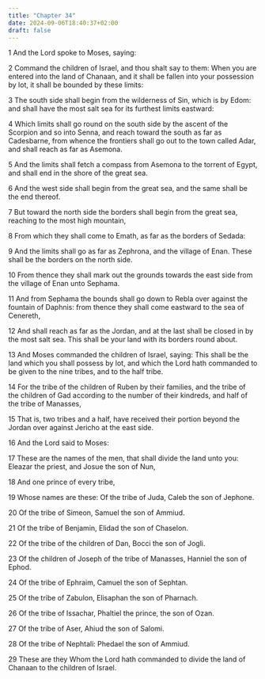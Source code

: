 ```yaml
---
title: "Chapter 34"
date: 2024-09-06T18:40:37+02:00
draft: false
---
```




1 And the Lord spoke to Moses, saying:

2 Command the children of Israel, and thou shalt say to them: When you are entered into the land of Chanaan, and it shall be fallen into your possession by lot, it shall be bounded by these limits:

3 The south side shall begin from the wilderness of Sin, which is by Edom: and shall have the most salt sea for its furthest limits eastward:

4 Which limits shall go round on the south side by the ascent of the Scorpion and so into Senna, and reach toward the south as far as Cadesbarne, from whence the frontiers shall go out to the town called Adar, and shall reach as far as Asemona.

5 And the limits shall fetch a compass from Asemona to the torrent of Egypt, and shall end in the shore of the great sea.

6 And the west side shall begin from the great sea, and the same shall be the end thereof.

7 But toward the north side the borders shall begin from the great sea, reaching to the most high mountain,

8 From which they shall come to Emath, as far as the borders of Sedada:

9 And the limits shall go as far as Zephrona, and the village of Enan. These shall be the borders on the north side.

10 From thence they shall mark out the grounds towards the east side from the village of Enan unto Sephama.

11 And from Sephama the bounds shall go down to Rebla over against the fountain of Daphnis: from thence they shall come eastward to the sea of Cenereth,

12 And shall reach as far as the Jordan, and at the last shall be closed in by the most salt sea. This shall be your land with its borders round about.

13 And Moses commanded the children of Israel, saying: This shall be the land which you shall possess by lot, and which the Lord hath commanded to be given to the nine tribes, and to the half tribe.

14 For the tribe of the children of Ruben by their families, and the tribe of the children of Gad according to the number of their kindreds, and half of the tribe of Manasses,

15 That is, two tribes and a half, have received their portion beyond the Jordan over against Jericho at the east side.

16 And the Lord said to Moses:

17 These are the names of the men, that shall divide the land unto you: Eleazar the priest, and Josue the son of Nun,

18 And one prince of every tribe,

19 Whose names are these: Of the tribe of Juda, Caleb the son of Jephone.

20 Of the tribe of Simeon, Samuel the son of Ammiud.

21 Of the tribe of Benjamin, Elidad the son of Chaselon.

22 Of the tribe of the children of Dan, Bocci the son of Jogli.

23 Of the children of Joseph of the tribe of Manasses, Hanniel the son of Ephod.

24 Of the tribe of Ephraim, Camuel the son of Sephtan.

25 Of the tribe of Zabulon, Elisaphan the son of Pharnach.

26 Of the tribe of Issachar, Phaltiel the prince, the son of Ozan.

27 Of the tribe of Aser, Ahiud the son of Salomi.

28 Of the tribe of Nephtali: Phedael the son of Ammiud.

29 These are they Whom the Lord hath commanded to divide the land of Chanaan to the children of Israel.

